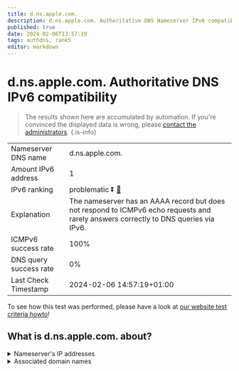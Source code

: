 ```yaml
---
title: d.ns.apple.com.
description: d.ns.apple.com. Authoritative DNS Nameserver IPv6 compatibility
published: true
date: 2024-02-06T13:57:19
tags: authdns, rank5
editor: markdown
---
```


# d.ns.apple.com. Authoritative DNS IPv6 compatibility

> The results shown here are accumulated by automation. If you're convinced the displayed data is wrong, please [contact the administrators](/howto/chat). 
{.is-info}




|   |   |
| - | - |
| Nameserver DNS name | d.ns.apple.com.
| Amount IPv6 address | 1
| IPv6 ranking | problematic :arrow_double_down: [🔗](/howto/ranking) |
| Explanation | The nameserver has an AAAA record but does not respond to ICMPv6 echo requests and rarely answers correctly to DNS queries via IPv6. |
| ICMPv6 success rate | 100%|
| DNS query success rate | 0% |
| Last Check Timestamp | 2024-02-06 14:57:19+01:00 |

To see how this test was performed, please have a look at [our website test criteria howto](/howto/testcriteria/authdns)!


## What is d.ns.apple.com. about?




<details>
<summary>Nameserver's IP addresses</summary>

2620:171:801:714::1

</details>



<details>
<summary>Associated domain names</summary>

music.apple.com

www.apple.com

www.foundationdb.org

</details>
